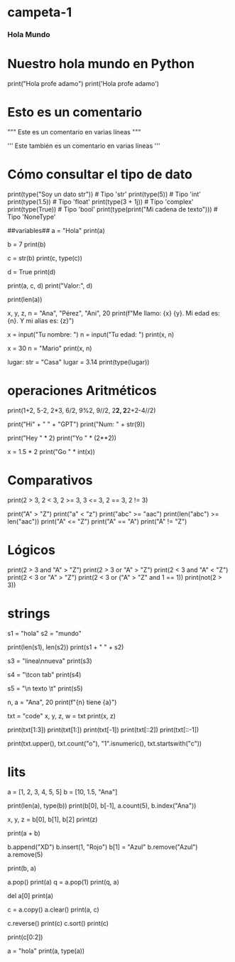 # campeta-1
### Hola Mundo ###

# Nuestro hola mundo en Python
print("Hola profe adamo")
print('Hola profe adamo')

# Esto es un comentario

"""
Este es un
comentario
en varias líneas
"""

'''
Este también es un
comentario
en varias líneas
'''

# Cómo consultar el tipo de dato
print(type("Soy un dato str"))  # Tipo 'str'
print(type(5))  # Tipo 'int'
print(type(1.5))  # Tipo 'float'
print(type(3 + 1j))  # Tipo 'complex'
print(type(True))  # Tipo 'bool'
print(type(print("Mi cadena de texto")))  # Tipo 'NoneType'

##variables##
a = "Hola"
print(a)

b = 7
print(b)

c = str(b)
print(c, type(c))

d = True
print(d)

print(a, c, d)
print("Valor:", d)

print(len(a))

x, y, z, n = "Ana", "Pérez", "Ani", 20
print(f"Me llamo: {x} {y}. Mi edad es: {n}. Y mi alias es: {z}")

x = input("Tu nombre: ")
n = input("Tu edad: ")
print(x, n)

x = 30
n = "Mario"
print(x, n)

lugar: str = "Casa"
lugar = 3.14
print(type(lugar))

# operaciones Aritméticos #
print(1+2, 5-2, 2*3, 6/2, 9%2, 9//2, 2**2, 2**2+2-4//2)

print("Hi" + " " + "GPT")
print("Num: " + str(9))

print("Hey " * 2)
print("Yo " * (2**2))

x = 1.5 * 2
print("Go " * int(x))

# Comparativos
print(2 > 3, 2 < 3, 2 >= 3, 3 <= 3, 2 == 3, 2 != 3)

print("A" > "Z")
print("a" < "z")
print("abc" >= "aac")
print(len("abc") >= len("aac"))
print("A" <= "Z")
print("A" == "A")
print("A" != "Z")

# Lógicos
print(2 > 3 and "A" > "Z")
print(2 > 3 or "A" > "Z")
print(2 < 3 and "A" < "Z")
print(2 < 3 or "A" > "Z")
print(2 < 3 or ("A" > "Z" and 1 == 1))
print(not(2 > 3))

# strings #
s1 = "hola"
s2 = "mundo"

print(len(s1), len(s2))
print(s1 + " " + s2)

s3 = "linea\nnueva"
print(s3)

s4 = "\tcon tab"
print(s4)

s5 = "\\n texto \\t"
print(s5)

n, a = "Ana", 20
print(f"{n} tiene {a}")

txt = "code"
x, y, z, w = txt
print(x, z)

print(txt[1:3])
print(txt[1:])
print(txt[-1])
print(txt[::2])
print(txt[::-1])

print(txt.upper(), txt.count("o"), "1".isnumeric(), txt.startswith("c"))

# lits #
a = [1, 2, 3, 4, 5, 5]
b = [10, 1.5, "Ana"]

print(len(a), type(b))
print(b[0], b[-1], a.count(5), b.index("Ana"))

x, y, z = b[0], b[1], b[2]
print(z)

print(a + b)

b.append("XD")
b.insert(1, "Rojo")
b[1] = "Azul"
b.remove("Azul")
a.remove(5)

print(b, a)

a.pop()
print(a)
q = a.pop(1)
print(q, a)

del a[0]
print(a)

c = a.copy()
a.clear()
print(a, c)

c.reverse()
print(c)
c.sort()
print(c)

print(c[0:2])

a = "hola"
print(a, type(a))

